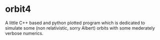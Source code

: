 # orbit4
A little C++ based and python plotted program which is dedicated to simulate some (non relativistic, sorry Albert) orbits with some mederately verbose numerics.
